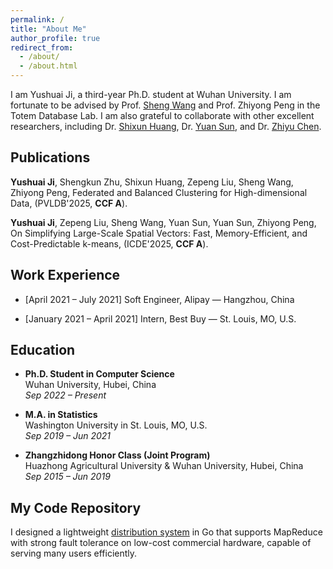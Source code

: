 ```yaml
---
permalink: /
title: "About Me"
author_profile: true
redirect_from: 
  - /about/
  - /about.html
---
```


I am Yushuai Ji, a third-year Ph.D. student at Wuhan University. I am fortunate to be advised by Prof. [Sheng Wang](http://sheng.whu.edu.cn/) and Prof. Zhiyong Peng in the Totem Database Lab. I am also grateful to collaborate with other excellent researchers, including Dr. [Shixun Huang](https://shixunh.io/), Dr. [Yuan Sun](https://scholars.latrobe.edu.au/y6sun), and Dr. [Zhiyu Chen](https://zhiyuchen.com/).

**Publications**
------
**Yushuai Ji**, Shengkun Zhu, Shixun  Huang, Zepeng Liu, Sheng Wang, Zhiyong Peng, Federated and Balanced Clustering for High-dimensional Data, (PVLDB'2025, **CCF A**).

**Yushuai Ji**, Zepeng Liu, Sheng Wang, Yuan Sun, Yuan Sun, Zhiyong Peng, On Simplifying Large-Scale Spatial Vectors: Fast, Memory-Efficient, and Cost-Predictable k-means, (ICDE'2025, **CCF A**).

**Work Experience**
------

* [April 2021 – July 2021] Soft Engineer, Alipay — Hangzhou, China

* [January 2021 – April 2021] Intern, Best Buy — St. Louis, MO, U.S.


**Education**
------
- **Ph.D. Student in Computer Science**  
  Wuhan University, Hubei, China  
  *Sep 2022 – Present*

- **M.A. in Statistics**  
  Washington University in St. Louis, MO, U.S.  
  *Sep 2019 – Jun 2021*

- **Zhangzhidong Honor Class (Joint Program)**  
  Huazhong Agricultural University & Wuhan University, Hubei, China  
  *Sep 2015 – Jun 2019*
  
**My Code Repository**
------
I designed a lightweight [distribution system](https://github.com/YushuaiJi/Distribution-System) in Go that supports MapReduce with strong fault tolerance on low-cost commercial hardware, capable of serving many users efficiently.

